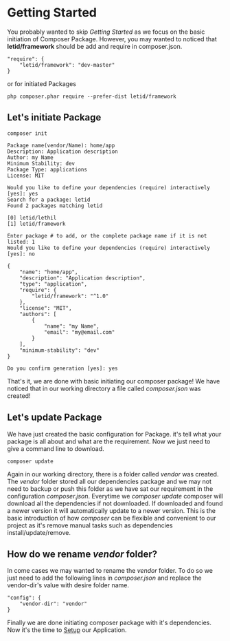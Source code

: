 # Getting Started
You probably wanted to skip *Getting Started* as we focus on the basic initiation of Composer Package.
However, you may wanted to noticed that **letid/framework** should be add and require in composer.json.
```
"require": {
    "letid/framework": "dev-master"
}
```
or for initiated Packages
```
php composer.phar require --prefer-dist letid/framework
```
## Let's initiate Package
```
composer init

Package name(vendor/Name): home/app
Description: Application description  
Author: my Name  
Minimum Stability: dev  
Package Type: applications  
License: MIT  

Would you like to define your dependencies (require) interactively [yes]: yes  
Search for a package: letid  
Found 2 packages matching letid

[0] letid/lethil  
[1] letid/framework

Enter package # to add, or the complete package name if it is not listed: 1
Would you like to define your dependencies (require) interactively [yes]: no

{
    "name": "home/app",
    "description": "Application description",
    "type": "application",
    "require": {
        "letid/framework": "^1.0"
    },
    "license": "MIT",
    "authors": [
        {
            "name": "my Name",
            "email": "my@email.com"
        }
    ],
    "minimum-stability": "dev"
}

Do you confirm generation [yes]: yes
```
That's it, we are done with basic initiating our composer package! We have noticed that in our working directory a file called *composer.json* was created!

## Let's update Package
We have just created the basic configuration for Package. it's tell what your package is all about and what are the requirement. Now we just need to give a command line to download.
```
composer update
```
Again in our working directory, there is a folder called *vendor* was created. The *vendor* folder stored all our dependencies package and we may not need to backup or push this folder as we have sat our requirement in the configuration *composer.json*. Everytime we *composer update* composer will download all the dependencies if not downloaded. If downloaded and found a newer version it will automatically update to a newer version. This is the basic introduction of how *composer* can be flexible and convenient to our project as it's remove manual tasks such as dependencies install/update/remove.

## How do we rename *vendor* folder?
In come cases we may wanted to rename the *vendor* folder. To do so we just need to add the following lines in *composer.json* and replace the vendor-dir's value with desire folder name.
```
"config": {
    "vendor-dir": "vendor"
}
```
Finally we are done initiating composer package with it's dependencies. Now it's the time to [Setup](setup.md) our Application.
